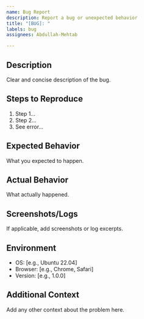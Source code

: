 ```yaml
---
name: Bug Report
description: Report a bug or unexpected behavior
title: "[BUG]: "
labels: bug
assignees: Abdullah-Mehtab

---
```


## Description
Clear and concise description of the bug.

## Steps to Reproduce
1. Step 1...
2. Step 2...
3. See error...

## Expected Behavior
What you expected to happen.

## Actual Behavior
What actually happened.

## Screenshots/Logs
If applicable, add screenshots or log excerpts.

## Environment
- OS: [e.g., Ubuntu 22.04]
- Browser: [e.g., Chrome, Safari]
- Version: [e.g., 1.0.0]

## Additional Context
Add any other context about the problem here.